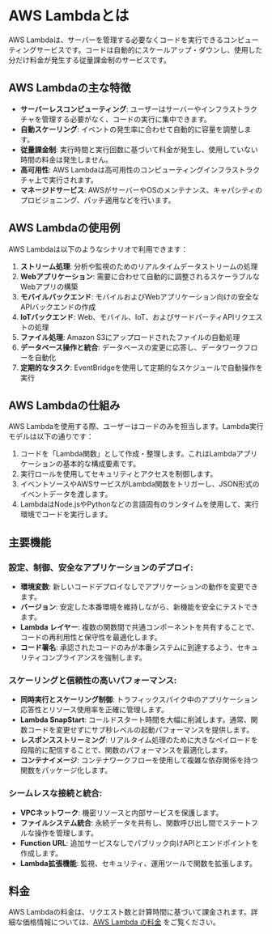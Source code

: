 # AWS Lambdaとは

AWS Lambdaは、サーバーを管理する必要なくコードを実行できるコンピューティングサービスです。コードは自動的にスケールアップ・ダウンし、使用した分だけ料金が発生する従量課金制のサービスです。

## AWS Lambdaの主な特徴

- **サーバーレスコンピューティング**: ユーザーはサーバーやインフラストラクチャを管理する必要がなく、コードの実行に集中できます。
- **自動スケーリング**: イベントの発生率に合わせて自動的に容量を調整します。
- **従量課金制**: 実行時間と実行回数に基づいて料金が発生し、使用していない時間の料金は発生しません。
- **高可用性**: AWS Lambdaは高可用性のコンピューティングインフラストラクチャ上で実行されます。
- **マネージドサービス**: AWSがサーバーやOSのメンテナンス、キャパシティのプロビジョニング、パッチ適用などを行います。

## AWS Lambdaの使用例

AWS Lambdaは以下のようなシナリオで利用できます：

1. **ストリーム処理**: 分析や監視のためのリアルタイムデータストリームの処理
2. **Webアプリケーション**: 需要に合わせて自動的に調整されるスケーラブルなWebアプリの構築
3. **モバイルバックエンド**: モバイルおよびWebアプリケーション向けの安全なAPIバックエンドの作成
4. **IoTバックエンド**: Web、モバイル、IoT、およびサードパーティAPIリクエストの処理
5. **ファイル処理**: Amazon S3にアップロードされたファイルの自動処理
6. **データベース操作と統合**: データベースの変更に応答し、データワークフローを自動化
7. **定期的なタスク**: EventBridgeを使用して定期的なスケジュールで自動操作を実行

## AWS Lambdaの仕組み

AWS Lambdaを使用する際、ユーザーはコードのみを担当します。Lambda実行モデルは以下の通りです：

1. コードを「Lambda関数」として作成・整理します。これはLambdaアプリケーションの基本的な構成要素です。
2. 実行ロールを使用してセキュリティとアクセスを制御します。
3. イベントソースやAWSサービスがLambda関数をトリガーし、JSON形式のイベントデータを渡します。
4. LambdaはNode.jsやPythonなどの言語固有のランタイムを使用して、実行環境でコードを実行します。

## 主要機能

### 設定、制御、安全なアプリケーションのデプロイ:
- **環境変数**: 新しいコードデプロイなしでアプリケーションの動作を変更できます。
- **バージョン**: 安定した本番環境を維持しながら、新機能を安全にテストできます。
- **Lambda レイヤー**: 複数の関数間で共通コンポーネントを共有することで、コードの再利用性と保守性を最適化します。
- **コード署名**: 承認されたコードのみが本番システムに到達するよう、セキュリティコンプライアンスを強制します。

### スケーリングと信頼性の高いパフォーマンス:
- **同時実行とスケーリング制御**: トラフィックスパイク中のアプリケーション応答性とリソース使用率を正確に管理します。
- **Lambda SnapStart**: コールドスタート時間を大幅に削減します。通常、関数コードを変更せずにサブ秒レベルの起動パフォーマンスを提供します。
- **レスポンスストリーミング**: リアルタイム処理のために大きなペイロードを段階的に配信することで、関数のパフォーマンスを最適化します。
- **コンテナイメージ**: コンテナワークフローを使用して複雑な依存関係を持つ関数をパッケージ化します。

### シームレスな接続と統合:
- **VPCネットワーク**: 機密リソースと内部サービスを保護します。
- **ファイルシステム統合**: 永続データを共有し、関数呼び出し間でステートフルな操作を管理します。
- **Function URL**: 追加サービスなしでパブリック向けAPIとエンドポイントを作成します。
- **Lambda拡張機能**: 監視、セキュリティ、運用ツールで関数を拡張します。

## 料金

AWS Lambdaの料金は、リクエスト数と計算時間に基づいて課金されます。詳細な価格情報については、[AWS Lambda の料金](https://aws.amazon.com/lambda/pricing/) をご覧ください。